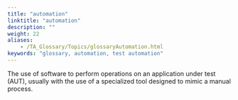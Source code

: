 ```yaml
--- 
title: "automation"
linktitle: "automation"
description: ""
weight: 22
aliases: 
    - /TA_Glossary/Topics/glossaryAutomation.html
keywords: "glossary, automation, test automation"
---
```


The use of software to perform operations on an application under test \(AUT\), usually with the use of a specialized tool designed to mimic a manual process.

